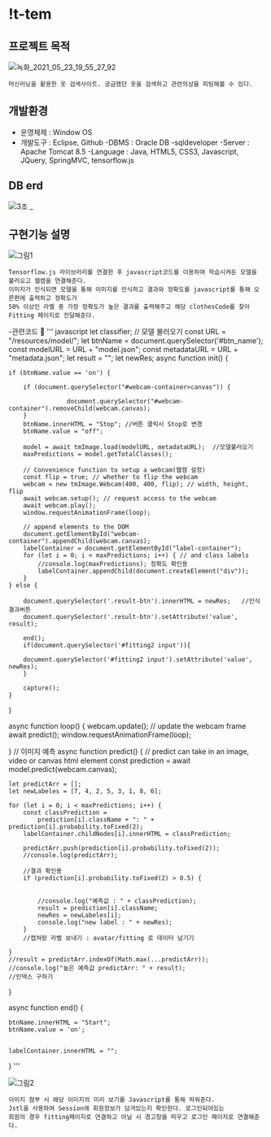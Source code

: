 !t-tem
=========
프로젝트 목적
-----------
![녹화_2021_05_23_19_55_27_92](https://user-images.githubusercontent.com/63712295/119259320-ad688300-bc08-11eb-8582-3593359f4d93.gif)

    머신러닝을 활용한 옷 검색사이트. 궁금했던 옷을 검색하고 관련의상을 피팅해볼 수 있다.

개발환경
-----------
- 운영체제 : Window OS
- 개발도구 : Eclipse, Github
-DBMS : Oracle DB -sqldeveloper
-Server : Apache Tomcat 8.5
-Language : Java, HTML5, CSS3, Javascript, JQuery, SpringMVC, tensorflow.js

DB erd
----------
![3조 _](https://user-images.githubusercontent.com/63712295/119259616-02f15f80-bc0a-11eb-83bc-f354fc00f41d.png)

구현기능 설명
--------------
![그림1](https://user-images.githubusercontent.com/63712295/119259493-8cecf880-bc09-11eb-92ed-10bf8b054775.png)

    Tensorflow.js 라이브러리를 연결한 후 javascript코드를 이용하여 학습시켜둔 모델을 불러오고 웹캠을 연결해준다.
    이미지가 인식되면 모델을 통해 이미지를 인식하고 결과와 정확도를 javascript를 통해 오른편에 출력하고 정확도가 
    50% 이상인 라벨 중 가장 정확도가 높은 결과를 출력해주고 해당 clothesCode를 찾아Fitting 페이지로 전달해준다. 
    

-관련코드
 :bookmark:
''' javascript
let classifier;
// 모델 불러오기
const URL = "/resources/model/";
let btnName = document.querySelector('#btn_name');
const modelURL = URL + "model.json";
const metadataURL = URL + "metadata.json";
let result = "";
let newRes;
async function init() {

	if (btnName.value == 'on') {

		if (document.querySelector("#webcam-container>canvas")) {

					document.querySelector("#webcam-container").removeChild(webcam.canvas);
		}
		btnName.innerHTML = "Stop";	//버튼 클릭시 Stop로 변경
		btnName.value = "off";
		
		model = await tmImage.load(modelURL, metadataURL);	//모델불러오기
		maxPredictions = model.getTotalClasses();

		// Convenience function to setup a webcam(웹캠 설정)
		const flip = true; // whether to flip the webcam
		webcam = new tmImage.Webcam(400, 400, flip); // width, height, flip
		await webcam.setup(); // request access to the webcam
		await webcam.play();
		window.requestAnimationFrame(loop);

		// append elements to the DOM
		document.getElementById("webcam-container").appendChild(webcam.canvas);
		labelContainer = document.getElementById("label-container");
		for (let i = 0; i < maxPredictions; i++) { // and class labels
			//console.log(maxPredictions); 정확도 확인용
			labelContainer.appendChild(document.createElement("div"));
		}
	} else {

		document.querySelector('.result-btn').innerHTML = newRes;	//인식결과버튼
		document.querySelector('.result-btn').setAttribute('value', result);
		
		end();
		if(document.querySelector('#fitting2 input')){
			
		document.querySelector('#fitting2 input').setAttribute('value', newRes);
		}

		capture();
	}
}

async function loop() {
	webcam.update(); // update the webcam frame
	await predict();
	window.requestAnimationFrame(loop);

}
// 이미지 예측
async function predict() {
	// predict can take in an image, video or canvas html element
	const prediction = await model.predict(webcam.canvas);


	let predictArr = [];
	let newLabeles = [7, 4, 2, 5, 3, 1, 8, 6];

	for (let i = 0; i < maxPredictions; i++) {
		const classPrediction =
			prediction[i].className + ": " + prediction[i].probability.toFixed(2);
		labelContainer.childNodes[i].innerHTML = classPrediction;

		predictArr.push(prediction[i].probability.toFixed(2));
		//console.log(predictArr);

		//결과 확인용
		if (prediction[i].probability.toFixed(2) > 0.5) {


			//console.log("예측값 : " + classPrediction);
			result = prediction[i].className;
			newRes = newLabeles[i];
			console.log("new label : " + newRes);
		}
		//캡쳐랑 라벨 보내기 : avatar/fitting 로 데이터 넘기기

	}
	//result = predictArr.indexOf(Math.max(...predictArr));
	//console.log("높은 예측값 predictArr: " + result);
	//인덱스 구하기

}

async function end() {

	btnName.innerHTML = "Start";
	btnName.value = 'on';


	labelContainer.innerHTML = "";

}
'''
 
 
 

![그림2](https://user-images.githubusercontent.com/63712295/119259496-8d858f00-bc09-11eb-91e9-97a5e9933aa7.png)

    이미지 첨부 시 해당 이미지의 미리 보기를 Javascript를 통해 띄워준다.
    Jstl을 사용하여 Session에 회원정보가 담겨있는지 확인한다. 로그인되어있는 
    회원의 경우 fitting페이지로 연결하고 아닐 시 경고창을 띄우고 로그인 페이지로 연결해준다.
